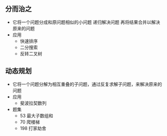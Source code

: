 ## 分而治之
- 它将一个问题分成和原问题相似的小问题 递归解决问题 再将结果合并以解决原来的问题
- 应用
  - 快速排序
  - 二分搜索
  - 反转二叉树

## 动态规划
- 它将一个问题分解为相互重叠的子问题，通过反复求解子问题，来解决原来的问题
- 应用
  - 斐波拉契数列
- 题集
  - 53 最大子数组和
  - 70 爬楼梯
  - 198 打家劫舍